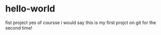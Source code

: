 # hello-world
fist project 
yes of coursse i would say this is my first projct on git for the second time!
